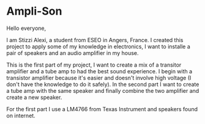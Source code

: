 # Ampli-Son

Hello everyone,

I am Stizzi Alexi, a student from ESEO in Angers, France. I created this project to apply some of my knowledge in electronics, I want to installe a pair of speakers and an audio amplifier in my house. 

This is the first part of my project, I want to create a mix of a transitor amplifier and a tube amp to had the best sound experience. I begin with a transistor amplifier because it's easier and doesn't involve high voltage (I don't have the knowledge to do it safely). In the second part I want to create a tube amp with the same speaker and finally combine the two amplifier and create a new speaker.

For the first part I use a LM4766 from Texas Instrument and speakers found on internet.
